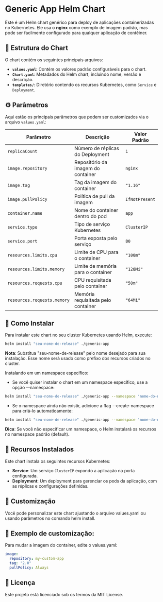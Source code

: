 # Generic App Helm Chart

Este é um Helm chart genérico para deploy de aplicações containerizadas no Kubernetes. Ele usa o **nginx** como exemplo de imagem padrão, mas pode ser facilmente configurado para qualquer aplicação de contêiner.

## 📂 Estrutura do Chart

O chart contém os seguintes principais arquivos:

- **`values.yaml`**: Contém os valores padrão configuráveis para o chart.
- **`Chart.yaml`**: Metadados do Helm chart, incluindo nome, versão e descrição.
- **`templates/`**: Diretório contendo os recursos Kubernetes, como `Service` e `Deployment`.

## ⚙️ Parâmetros

Aqui estão os principais parâmetros que podem ser customizados via o arquivo `values.yaml`:

| Parâmetro                 | Descrição                                       | Valor Padrão    |
|---------------------------|-------------------------------------------------|-----------------|
| `replicaCount`            | Número de réplicas do Deployment                | `1`             |
| `image.repository`        | Repositório da imagem do container              | `nginx`         |
| `image.tag`               | Tag da imagem do container                      | `"1.16"`        |
| `image.pullPolicy`        | Política de pull da imagem                      | `IfNotPresent`  |
| `container.name`          | Nome do container dentro do pod                 | `app`           |
| `service.type`            | Tipo de serviço Kubernetes                      | `ClusterIP`     |
| `service.port`            | Porta exposta pelo serviço                      | `80`            |
| `resources.limits.cpu`    | Limite de CPU para o container                  | `"100m"`        |
| `resources.limits.memory` | Limite de memória para o container              | `"128Mi"`       |
| `resources.requests.cpu`  | CPU requisitada pelo container                  | `"50m"`         |
| `resources.requests.memory` | Memória requisitada pelo container            | `"64Mi"`        |

## 🚀 Como Instalar

Para instalar este chart no seu cluster Kubernetes usando Helm, execute:

```bash
helm install "seu-nome-de-release" ./generic-app
```
**Nota**: Substitua "seu-nome-de-release" pelo nome desejado para sua instalação. Esse nome será usado como prefixo dos recursos criados no cluster.

Instalando em um namespace específico:

- Se você quiser instalar o chart em um namespace específico, use a opção --namespace:

```bash
helm install "seu-nome-de-release" ./generic-app --namespace "nome-do-namespace"
```
- Se o namespace ainda não existir, adicione a flag --create-namespace para criá-lo automaticamente:

```bash
helm install "seu-nome-de-release" ./generic-app --namespace "nome-do-namespace" --create-namespace
```
**Dica**: Se você não especificar um namespace, o Helm instalará os recursos no namespace padrão (default).

## 📌 Recursos Instalados

Este chart instala os seguintes recursos Kubernetes:

- **Service**: Um serviço `ClusterIP` expondo a aplicação na porta configurada.  
- **Deployment**: Um deployment para gerenciar os pods da aplicação, com as réplicas e configurações definidas.  


## 🎨 Customização
Você pode personalizar este chart ajustando o arquivo values.yaml ou usando parâmetros no comando helm install.

## 🔧 Exemplo de customização:
Para mudar a imagem do container, edite o values.yaml:

```yaml
image:
  repository: my-custom-app
  tag: "2.0"
  pullPolicy: Always
```  
## 📜 Licença
Este projeto está licenciado sob os termos da MIT License.
